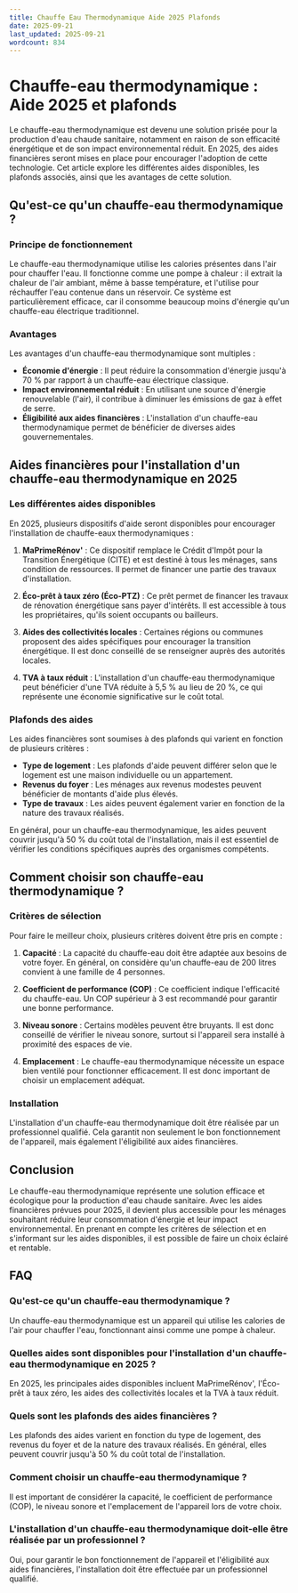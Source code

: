 ```yaml
---
title: Chauffe Eau Thermodynamique Aide 2025 Plafonds
date: 2025-09-21
last_updated: 2025-09-21
wordcount: 834
---
```


# Chauffe-eau thermodynamique : Aide 2025 et plafonds

Le chauffe-eau thermodynamique est devenu une solution prisée pour la production d'eau chaude sanitaire, notamment en raison de son efficacité énergétique et de son impact environnemental réduit. En 2025, des aides financières seront mises en place pour encourager l'adoption de cette technologie. Cet article explore les différentes aides disponibles, les plafonds associés, ainsi que les avantages de cette solution.

## Qu'est-ce qu'un chauffe-eau thermodynamique ?

### Principe de fonctionnement

Le chauffe-eau thermodynamique utilise les calories présentes dans l'air pour chauffer l'eau. Il fonctionne comme une pompe à chaleur : il extrait la chaleur de l'air ambiant, même à basse température, et l'utilise pour réchauffer l'eau contenue dans un réservoir. Ce système est particulièrement efficace, car il consomme beaucoup moins d'énergie qu'un chauffe-eau électrique traditionnel.

### Avantages

Les avantages d'un chauffe-eau thermodynamique sont multiples :

- **Économie d'énergie** : Il peut réduire la consommation d'énergie jusqu'à 70 % par rapport à un chauffe-eau électrique classique.
- **Impact environnemental réduit** : En utilisant une source d'énergie renouvelable (l'air), il contribue à diminuer les émissions de gaz à effet de serre.
- **Éligibilité aux aides financières** : L'installation d'un chauffe-eau thermodynamique permet de bénéficier de diverses aides gouvernementales.

## Aides financières pour l'installation d'un chauffe-eau thermodynamique en 2025

### Les différentes aides disponibles

En 2025, plusieurs dispositifs d'aide seront disponibles pour encourager l'installation de chauffe-eaux thermodynamiques :

1. **MaPrimeRénov'** : Ce dispositif remplace le Crédit d'Impôt pour la Transition Énergétique (CITE) et est destiné à tous les ménages, sans condition de ressources. Il permet de financer une partie des travaux d'installation.

2. **Éco-prêt à taux zéro (Éco-PTZ)** : Ce prêt permet de financer les travaux de rénovation énergétique sans payer d'intérêts. Il est accessible à tous les propriétaires, qu'ils soient occupants ou bailleurs.

3. **Aides des collectivités locales** : Certaines régions ou communes proposent des aides spécifiques pour encourager la transition énergétique. Il est donc conseillé de se renseigner auprès des autorités locales.

4. **TVA à taux réduit** : L'installation d'un chauffe-eau thermodynamique peut bénéficier d'une TVA réduite à 5,5 % au lieu de 20 %, ce qui représente une économie significative sur le coût total.

### Plafonds des aides

Les aides financières sont soumises à des plafonds qui varient en fonction de plusieurs critères :

- **Type de logement** : Les plafonds d'aide peuvent différer selon que le logement est une maison individuelle ou un appartement.
- **Revenus du foyer** : Les ménages aux revenus modestes peuvent bénéficier de montants d'aide plus élevés.
- **Type de travaux** : Les aides peuvent également varier en fonction de la nature des travaux réalisés.

En général, pour un chauffe-eau thermodynamique, les aides peuvent couvrir jusqu'à 50 % du coût total de l'installation, mais il est essentiel de vérifier les conditions spécifiques auprès des organismes compétents.

## Comment choisir son chauffe-eau thermodynamique ?

### Critères de sélection

Pour faire le meilleur choix, plusieurs critères doivent être pris en compte :

1. **Capacité** : La capacité du chauffe-eau doit être adaptée aux besoins de votre foyer. En général, on considère qu'un chauffe-eau de 200 litres convient à une famille de 4 personnes.

2. **Coefficient de performance (COP)** : Ce coefficient indique l'efficacité du chauffe-eau. Un COP supérieur à 3 est recommandé pour garantir une bonne performance.

3. **Niveau sonore** : Certains modèles peuvent être bruyants. Il est donc conseillé de vérifier le niveau sonore, surtout si l'appareil sera installé à proximité des espaces de vie.

4. **Emplacement** : Le chauffe-eau thermodynamique nécessite un espace bien ventilé pour fonctionner efficacement. Il est donc important de choisir un emplacement adéquat.

### Installation

L'installation d'un chauffe-eau thermodynamique doit être réalisée par un professionnel qualifié. Cela garantit non seulement le bon fonctionnement de l'appareil, mais également l'éligibilité aux aides financières.

## Conclusion

Le chauffe-eau thermodynamique représente une solution efficace et écologique pour la production d'eau chaude sanitaire. Avec les aides financières prévues pour 2025, il devient plus accessible pour les ménages souhaitant réduire leur consommation d'énergie et leur impact environnemental. En prenant en compte les critères de sélection et en s'informant sur les aides disponibles, il est possible de faire un choix éclairé et rentable.

## FAQ

### Qu'est-ce qu'un chauffe-eau thermodynamique ?

Un chauffe-eau thermodynamique est un appareil qui utilise les calories de l'air pour chauffer l'eau, fonctionnant ainsi comme une pompe à chaleur.

### Quelles aides sont disponibles pour l'installation d'un chauffe-eau thermodynamique en 2025 ?

En 2025, les principales aides disponibles incluent MaPrimeRénov', l'Éco-prêt à taux zéro, les aides des collectivités locales et la TVA à taux réduit.

### Quels sont les plafonds des aides financières ?

Les plafonds des aides varient en fonction du type de logement, des revenus du foyer et de la nature des travaux réalisés. En général, elles peuvent couvrir jusqu'à 50 % du coût total de l'installation.

### Comment choisir un chauffe-eau thermodynamique ?

Il est important de considérer la capacité, le coefficient de performance (COP), le niveau sonore et l'emplacement de l'appareil lors de votre choix.

### L'installation d'un chauffe-eau thermodynamique doit-elle être réalisée par un professionnel ?

Oui, pour garantir le bon fonctionnement de l'appareil et l'éligibilité aux aides financières, l'installation doit être effectuée par un professionnel qualifié.